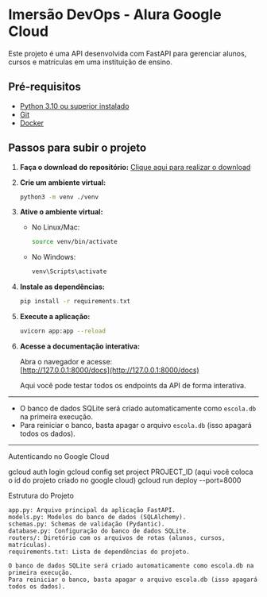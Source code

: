 # Imersão DevOps - Alura Google Cloud

Este projeto é uma API desenvolvida com FastAPI para gerenciar alunos, cursos e matrículas em uma instituição de ensino.

## Pré-requisitos

- [Python 3.10 ou superior instalado](https://www.python.org/downloads/)
- [Git](https://git-scm.com/downloads)
- [Docker](https://www.docker.com/get-started/)

## Passos para subir o projeto

1. **Faça o download do repositório:**
   [Clique aqui para realizar o download](https://github.com/guilhermeonrails/imersao-devops/archive/refs/heads/main.zip)

2. **Crie um ambiente virtual:**
   ```sh
   python3 -m venv ./venv
   ```

3. **Ative o ambiente virtual:**
   - No Linux/Mac:
     ```sh
     source venv/bin/activate
     ```
   - No Windows:
     ```sh
     venv\Scripts\activate
     ```

4. **Instale as dependências:**
   ```sh
   pip install -r requirements.txt
   ```

5. **Execute a aplicação:**
   ```sh
   uvicorn app:app --reload
   ```

6. **Acesse a documentação interativa:**

   Abra o navegador e acesse:  
   [http://127.0.0.1:8000/docs](http://127.0.0.1:8000/docs)

   Aqui você pode testar todos os endpoints da API de forma interativa.

---

- O banco de dados SQLite será criado automaticamente como `escola.db` na primeira execução.
- Para reiniciar o banco, basta apagar o arquivo `escola.db` (isso apagará todos os dados).

---
Autenticando no Google Cloud

gcloud auth login
gcloud config set project PROJECT_ID    (aqui você coloca o id do projeto criado no google cloud)
gcloud run deploy --port=8000

Estrutura do Projeto

    app.py: Arquivo principal da aplicação FastAPI.
    models.py: Modelos do banco de dados (SQLAlchemy).
    schemas.py: Schemas de validação (Pydantic).
    database.py: Configuração do banco de dados SQLite.
    routers/: Diretório com os arquivos de rotas (alunos, cursos, matrículas).
    requirements.txt: Lista de dependências do projeto.

    O banco de dados SQLite será criado automaticamente como escola.db na primeira execução.
    Para reiniciar o banco, basta apagar o arquivo escola.db (isso apagará todos os dados).
